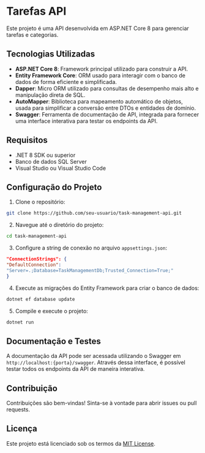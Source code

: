 # Tarefas API
Este projeto é uma API desenvolvida em ASP.NET Core 8 para gerenciar
tarefas e categorias.
## Tecnologias Utilizadas
- **ASP.NET Core 8**: Framework principal utilizado para construir a API.
- **Entity Framework Core**: ORM usado para interagir com o banco de
dados de forma eficiente e simplificada.
- **Dapper**: Micro ORM utilizado para consultas de desempenho mais alto
e manipulação direta de SQL.
- **AutoMapper**: Biblioteca para mapeamento automático de objetos,
usada para simplificar a conversão entre DTOs e entidades de domínio.
- **Swagger**: Ferramenta de documentação de API, integrada para
fornecer uma interface interativa para testar os endpoints da API.
## Requisitos
- .NET 8 SDK ou superior
- Banco de dados SQL Server
- Visual Studio ou Visual Studio Code
## Configuração do Projeto
1. Clone o repositório:
```bash
git clone https://github.com/seu-usuario/task-management-api.git
```
2. Navegue até o diretório do projeto:
```bash
cd task-management-api
```
3. Configure a string de conexão no arquivo `appsettings.json`:
```json
"ConnectionStrings": {
"DefaultConnection":
"Server=.;Database=TaskManagementDb;Trusted_Connection=True;"
}
```
4. Execute as migrações do Entity Framework para criar o banco de dados:
```bash
dotnet ef database update
```
5. Compile e execute o projeto:
```bash
dotnet run
```
## Documentação e Testes
A documentação da API pode ser acessada utilizando o Swagger em
`http://localhost:{porta}/swagger`. Através dessa interface, é possível
testar todos os endpoints da API de maneira interativa.
## Contribuição
Contribuições são bem-vindas! Sinta-se à vontade para abrir issues ou pull
requests.
## Licença
Este projeto está licenciado sob os termos da [MIT License](LICENSE).